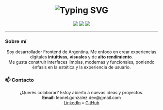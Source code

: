 <h1 align="center">
  <img src="https://readme-typing-svg.demolab.com?font=Fira+Code&size=28&pause=1000&color=fffff&center=true&vCenter=true&width=500&lines=Hola%2C+soy+Leonel;Frontend+Developer" alt="Typing SVG" />
</h1>

<p align="center">
  <img src="https://img.shields.io/badge/-@LeonelGonzalez-000000?style=flat-square&logo=github&logoColor=white" />
  <img src="https://img.shields.io/badge/-leonel.gonzalez.dev@gmail.com-000000?style=flat-square&logo=gmail&logoColor=white" />
  <img src="https://img.shields.io/badge/-LinkedIn-000000?style=flat-square&logo=linkedin&logoColor=white" />
</p>

---

### Sobre mí

<p align="center">
  Soy desarrollador Frontend de Argentina. Me enfoco en crear experiencias digitales <strong>intuitivas</strong>, <strong>visuales</strong> y de <strong>alto rendimiento</strong>.<br/>
  Me gusta construir interfaces limpias, modernas y funcionales, poniendo énfasis en la estética y la experiencia de usuario.
</p>


### 📫 Contacto

<p align="center">
  ¿Querés colaborar? Estoy abierto a nuevas ideas y proyectos.
  <br/>
  <strong>Email:</strong> leonel.gonzalez.dev@gmail.com
  <br/>
  <a href="https://www.linkedin.com/in/leonel-gonz%C3%A1lez-0169b32a2" target="_blank">LinkedIn</a> • 
  <a href="https://github.com/LeoGittt" target="_blank">GitHub</a>
</p>

